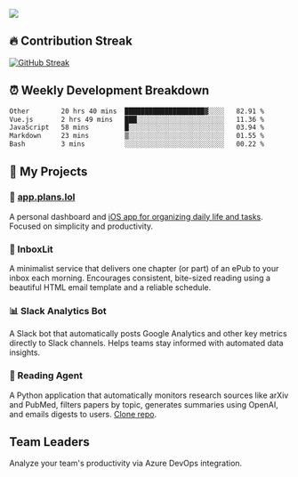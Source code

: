 ![](http://github-profile-summary-cards.vercel.app/api/cards/profile-details?username=sivori&theme=nightowl)

## 🔥 Contribution Streak
[![GitHub Streak](https://github-readme-streak-stats-murex-one.vercel.app?user=sivori&theme=nightowl&hide_border=true&card_width=700&card_height=200&ring=EBE011&fire=EB9B1B)](https://git.io/streak-stats)

## ⏰ Weekly Development Breakdown
<!--START_SECTION:waka-->

```txt
Other        20 hrs 40 mins  ████████████████████▓░░░░   82.91 %
Vue.js       2 hrs 49 mins   ███░░░░░░░░░░░░░░░░░░░░░░   11.36 %
JavaScript   58 mins         █░░░░░░░░░░░░░░░░░░░░░░░░   03.94 %
Markdown     23 mins         ▒░░░░░░░░░░░░░░░░░░░░░░░░   01.55 %
Bash         3 mins          ░░░░░░░░░░░░░░░░░░░░░░░░░   00.22 %
```

<!--END_SECTION:waka-->

## 🚀 My Projects

### 📱 [app.plans.lol](https://app.plans.lol)
A personal dashboard and [iOS app for organizing daily life and tasks](https://apps.apple.com/us/app/plans-lol/id6703607762). Focused on simplicity and productivity.

### 📘 InboxLit

A minimalist service that delivers one chapter (or part) of an ePub to your inbox each morning. Encourages consistent, bite-sized reading using a beautiful HTML email template and a reliable schedule.

### 📊 Slack Analytics Bot
A Slack bot that automatically posts Google Analytics and other key metrics directly to Slack channels. Helps teams stay informed with automated data insights.

### 🤖 Reading Agent

A Python application that automatically monitors research sources like arXiv and PubMed, filters papers by topic, generates summaries using OpenAI, and emails digests to users. [Clone repo](https://github.com/mentarch/reading-agent).

## Team Leaders

Analyze your team's productivity via Azure DevOps integration.

